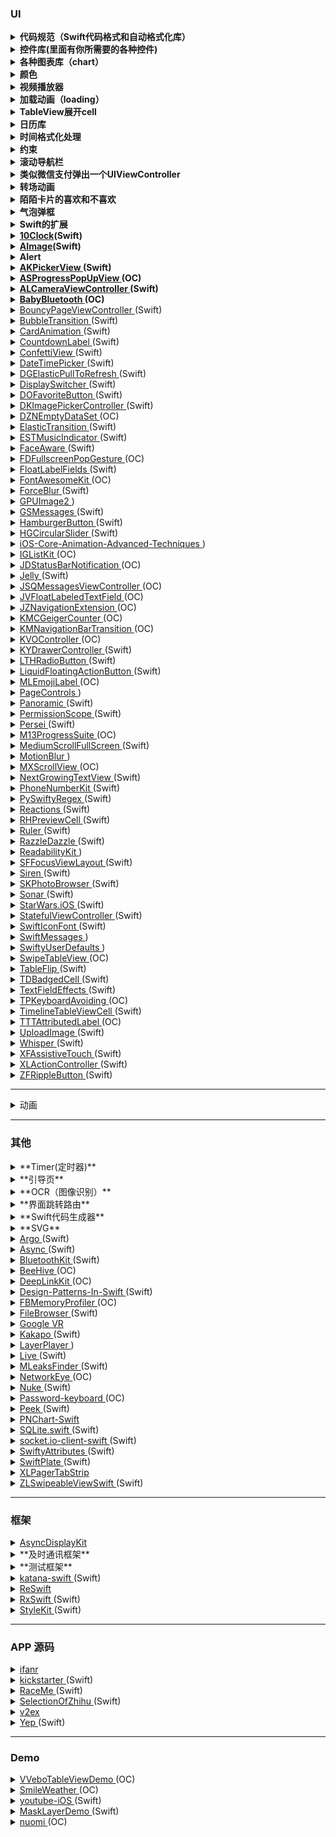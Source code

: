 ### UI

<details>
    <summary>
        <b>代码规范（Swift代码格式和自动格式化库）</b>
    </summary>
    <ul>
        <li>
            <a href="https://github.com/raywenderlich/swift-style-guide">swift-style-guide</a>
        </li>
        <li>
            <a href="https://github.com/nicklockwood/SwiftFormat">SwiftFormat</a>
        </li>
    </ul>
</details>

<details>
  <summary>
    <b>控件库(里面有你所需要的各种控件)</b>
  </summary>
    <ul>
        <li>
            <a href="https://github.com/material-components/material-components-ios">MaterialComponents</a>(OC)
        </li>
        <li>
            <a href="https://github.com/fpt-software/Material-Controls-For-iOS">Material-Controls-For-iOS</a>(OC)
        </li>
        <li>
            <a href="https://github.com/QMUI/QMUI_iOS">QMUI_iOS</a>(OC)
        </li>
        <li>
            <a href="https://github.com/Grouper/FlatUIKit">FlatUIKit</a>(OC)
        </li>
        <li>
            <a href="https://github.com/CosmicMind/Material">Material</a>(Swift)
        </li>
    </ul>
</details>

<details>
  <summary>
    <b>各种图表库（chart）</b>
  </summary>
    <ul>
        <li>
            <a href="https://github.com/ameizi/awesome-ios-chart">awesome-ios-chart</a>
        </li>
    </ul>
</details>

<details>
  <summary>
    <b>颜色</b>
  </summary>
    <ul>
        <li>
            <a href="https://github.com/yannickl/DynamicColor">DynamicColor</a>(Swift)
        </li>
    </ul>
</details>

<details>
  <summary>
    <b>视频播放器</b>
  </summary>
    <ul>
        <li>
            <a href="https://github.com/BrikerMan/BMPlayer">BMPlayer</a>(Swift)
        </li>
        <li>
            <a href="https://github.com/mobileplayer/mobileplayer-ios">MobilePlayer</a>(Swift)
        </li>
        <li>
            <a href="https://github.com/36Kr-Mobile/KRVideoPlayer">KRVideoPlayer</a>(OC)
        </li>
    </ul>
</details>

<details>
  <summary>
    <b>加载动画（loading）</b>
  </summary>
    <ul>
        <li>
            <a href="https://github.com/NghiaTranUIT/FeSpinner">FeSpinner</a>(OC)
        </li>
        <li>
            <a href="https://github.com/poolqf/FillableLoaders">FillableLoaders</a>(Swift)
        </li>
        <li>
            <a href="https://github.com/ninjaprox/NVActivityIndicatorView">NVActivityIndicatorView</a>(Swift)
        </li>
    </ul>
</details>

<details>
  <summary>
    <b>TableView展开cell</b>
  </summary>
    <ul>
        <li>
            <a href="https://github.com/sakkaras/SKSTableView">SKSTableView</a>(OC)
        </li>
        <li>
            <a href="https://github.com/jeantimex/ios-swift-collapsible-table-section-in-grouped-section">ios-swift-collapsible-table-section-in-grouped-section</a>(Swift)
        </li>
    </ul>
</details>

<details>
  <summary>
        <b>日历库</b>
  </summary>
    <ul>
        <li>
            <a href="https://github.com/Glow-Inc/GLCalendarView">GLCalendarView</a>(OC)
        </li>
        <li>
            <a href="https://github.com/jonathantribouharet/JTCalendar">JTCalendar</a>(OC)
        </li>
        <li>
            <a href="https://github.com/WenchaoD/FSCalendar">FSCalendar</a>(Swift)
        </li>
        <li>
            <a href="https://github.com/patchthecode/JTAppleCalendar">JTAppleCalendar</a>(Swift)
        </li>
        <li>
            <a href="https://github.com/jivesoftware/PDTSimpleCalendar">PDTSimpleCalendar</a>(OC)
        </li>
    </ul>
</details>

<details>
  <summary>
        <b>时间格式化处理</b>
  </summary>
    <ul>
      <li>
          <a href="https://github.com/naoty/Timepiece">Timepiece</a>(Swift)
      </li>
      <li>
          <a href="https://github.com/akosma/SwiftMoment">SwiftMoment</a>(Swift)
      </li>
      <li>
          <a href="https://github.com/MatthewYork/DateTools">DateTools</a>(OC/Swift)
      </li>
      <li>
          <a href="https://github.com/malcommac/SwiftDate">SwiftDate</a>(Swift)
      </li>
    </ul>
</details>

<details>
  <summary>
        <b>约束</b>
  </summary>
    <ul>
      <li>
          <a href="https://github.com/SnapKit/SnapKit">SnapKit</a>(Swift)
      </li>
      <li>
          <a href="https://github.com/stevestreza/Relayout">Relayout</a>(Swift)
      </li>
      <li>
          <a href="https://github.com/PureLayout/PureLayout">PureLayout</a>(OC)
      </li>
    </ul>
</details>

<details>
  <summary>
    <b>滚动导航栏</b>
  </summary>
    <ul>
      <li>
        <a href="https://github.com/telly/TLYShyNavBar">TLYShyNavBar</a>(OC)
      </li>
      <li>
        <a href="https://github.com/andreamazz/AMScrollingNavbar">AMScrollingNavbar</a>(Swift)
      </li>
      <li>
        <a href="https://github.com/bryankeller/BLKFlexibleHeightBar">BLKFlexibleHeightBar</a>(OC)
      </li>
    </ul>
</details>

<details>
  <summary>
    <b>类似微信支付弹出一个UIViewController</b>
  </summary>
    <ul>
      <li>
        <a href="https://github.com/layerhq/Atlas-iOS">MZFormSheetController</a>(OC)
      </li>
      <li>
        <a href="https://github.com/m1entus">MZFormSheetPresentationController</a>(OC)
      </li>
      <li>
        <a href="https://github.com/huangboju/STPopup.swift">STPopup.swift</a>(Swift)
      </li>
    </ul>
</details>

<details>
  <summary>
    <b>转场动画</b>
  </summary>
    <ul>
      <li>
        <a href="https://github.com/DianQK/TransitionTreasury">TransitionTreasury</a>(Swift)
      </li>
      <li>
        <a href="https://github.com/applidium/ADTransitionController">ADTransitionController</a>(OC)
      </li>
      <li>
        <a href="https://github.com/ColinEberhardt/VCTransitionsLibrary">VCTransitionsLibrary</a>(OC)
      </li>
    </ul>
</details>

<details>
  <summary><b>陌陌卡片的喜欢和不喜欢</b></summary>
    <ul>
      <li>
        <a href="https://github.com/cwRichardKim/TinderSimpleSwipeCards">TinderSimpleSwipeCards</a>(OC)
      </li>
      <li>
        <a href="https://github.com/modocache/MDCSwipeToChoose">MDCSwipeToChoose</a>(OC)
      </li>
    </ul>
</details>

<details>
  <summary>
    <b>气泡弹框</b>
  </summary>
    <ul>
      <li>
        <a href="https://github.com/xiekw2010/DXPopover">DXPopover</a>(OC)
      </li>
      <li>
        <a href="https://github.com/corin8823/Popover">Popover</a>(OC)
      </li>
      <li>
        <a href="https://github.com/andreamazz/AMPopTip">AMPopTip</a>(OC)
      </li>
    </ul>
</details>

<details>
  <summary>
    <b>Swift的扩展</b>
  </summary>
    <ul>
      <li>
        <a href="https://github.com/omaralbeik/SwifterSwift">SwifterSwift</a>(Swift)
      </li>
      <li>
        <a href="https://github.com/goktugyil/EZSwiftExtensions">EZSwiftExtensions</a>(Swift)
      </li>
    </ul>
</details>

<details>
  <summary>
    <b>
      <a href="https://github.com/joedaniels29/10Clock">10Clock</a>(Swift)
    </b>
  </summary>
这个控件是一个美丽的时间选择器大量启发的iOS 10“睡前”定时器。
</details>

<details>
<summary>
    <b>
      <a href="https://github.com/wangjwchn/AImage">AImage</a>(Swift)
    </b>
</summary>
Swift中的iOS的动画gif＆apng引擎。 针对多图像情况进行了优化。
</details>

<details>
  <summary>
    <b>Alert</b>
  </summary>
  <ul>
    <li>
        <a href="https://github.com/candostdagdeviren/CDAlertView">CDAlertView</a>(Swift)
    </li>
    <li>
        <a href="https://github.com/IcaliaLabs/Presentr">Presentr</a>(Swift)
    </li>
    <li>
        <a href="https://github.com/sberrevoets/SDCAlertView">SDCAlertView</a>(Swift)
    </li>
  </ul>
</details>

<details>
<summary>
    <b>
      <a href="https://github.com/Akkyie/AKPickerView-Swift">
        AKPickerView
      </a>(Swift)
    </b>
</summary>
一个简单但可自定义的水平选择器视图。
</details>

<details>
  <summary>
    <b>
      <a href="https://github.com/alskipp/ASProgressPopUpView">
        ASProgressPopUpView
      </a>(OC)
    </b>
  </summary>
  显示弹出式视图中完成百分比的进度视图
</details>

<details>
  <summary>
    <b>
      <a href="https://github.com/AlexLittlejohn/ALCameraViewController">
        ALCameraViewController
      </a>(Swift)
    </b>
  </summary>
  具有自定义图像选择器和图像裁剪的摄像机视图控制器。
</details>

<details>
  <summary>
    <b>
      <a href="https://github.com/coolnameismy/BabyBluetooth">
        BabyBluetooth
      </a>(OC)
    </b>
  </summary>
蓝牙
</details>

<details>
  <summary>
    <a href="https://github.com/BohdanOrlov/BouncyPageViewController">
      BouncyPageViewController
    </a>(Swift)
  </summary>
具有跳动效果的页面视图控制器
</details>

<details>
  <summary>
    <a href="https://github.com/andreamazz/BubbleTransition">
    BubbleTransition
    </a>(Swift)
  </summary>
一种自定义转换，用于展开和消除具有膨胀的气泡效应的控制器。
</details>

<details>
  <summary>
    <a href="https://github.com/seedante/CardAnimation"> CardAnimation </a
    >(Swift)
  </summary>
  卡片动画
</details>

<details>
  <summary>
    <a href="https://github.com/suzuki-0000/CountdownLabel"> CountdownLabel </a
    >(Swift)
  </summary>
  简单倒计时UILabel与变形动画，以及一些有用的功能。
</details>

<details>
  <summary>
    <a href="https://github.com/OrRon/ConfettiView"> ConfettiView </a>(Swift)
  </summary>
  ConfettiView可以在您的应用程序中创建一个炫酷的五彩纸屑视图
</details>

<details>
  <summary>
    <a href="https://github.com/itsmeichigo/DateTimePicker"> DateTimePicker </a
    >(Swift)
  </summary>
  日期和时间选择组件
</details>

<details>
  <summary>
    <a href="https://github.com/gontovnik/DGElasticPullToRefresh">
      DGElasticPullToRefresh </a
    >(Swift)
  </summary>
  带皮筋效果的下拉刷新
</details>

<details>
  <summary>
    <a href="https://github.com/Yalantis/DisplaySwitcher"> DisplaySwitcher </a
    >(Swift)
  </summary>
  两个集合视图布局之间的自定义转换
</details>

<details>
  <summary>
    <a href="https://github.com/okmr-d/DOFavoriteButton"> DOFavoriteButton </a
    >(Swift)
  </summary>
  点赞按钮
</details>

<details>
  <summary>
    <a href="https://github.com/zhangao0086/DKImagePickerController">
      DKImagePickerController </a
    >(Swift)
  </summary>
  图片选择器
</details>

<details>
  <summary>
    <a href="https://github.com/dzenbot/DZNEmptyDataSet"> DZNEmptyDataSet </a
    >(OC)
  </summary>
  用于在视图没有要显示的内容时显示空数据集的UITableView /
  UICollectionView超类类别
</details>

<details>
  <summary>
    <a href="https://github.com/lkzhao/ElasticTransition"> ElasticTransition </a
    >(Swift)
  </summary>
  模拟弹性拖动的UIKit自定义转场。
</details>

<details>
  <summary>
    <a href="https://github.com/Aufree/ESTMusicIndicator"> ESTMusicIndicator </a
    >(Swift)
  </summary>
  音乐播放指示器
</details>

<details>
  <summary>
    <a href="https://github.com/BeauNouvelle/FaceAware"> FaceAware </a>(Swift)
  </summary>
  头像裁剪，使人脸居中
</details>

<details>
  <summary>
    <a href="https://github.com/forkingdog/FDFullscreenPopGesture">
      FDFullscreenPopGesture </a
    >(OC)
  </summary>
  全屏返回
</details>

<details>
  <summary>
    <a href="https://github.com/FahimF/FloatLabelFields"> FloatLabelFields </a
    >(Swift)
  </summary>
  placeholder会上浮的field
</details>

<details>
  <summary>
    <a href="https://github.com/PrideChung/FontAwesomeKit"> FontAwesomeKit </a
    >(OC)
  </summary>
  各种icon
</details>

<details>
  <summary>
    <a href="https://github.com/Yalantis/ForceBlur"> ForceBlur </a>(Swift)
  </summary>
  ForceBlur动画iOS消息应用程序
</details>

<details>
  <summary>
    <a href="https://github.com/BradLarson/GPUImage2"> GPUImage2 </a>)
  </summary>
  GPUImage 2是一个BSD授权的Swift框架，用于GPU加速的视频和图像处理。
</details>

<details>
  <summary>
    <a href="https://github.com/wxxsw/GSMessages"> GSMessages </a>(Swift)
  </summary>
  navigationbar下面出来的提示框
</details>

<details>
  <summary>
    <a href="https://github.com/fastred/HamburgerButton"> HamburgerButton </a
    >(Swift)
  </summary>
  有转场动画的按钮
</details>

<details>
  <summary>
    <a href="https://github.com/HamzaGhazouani/HGCircularSlider">
      HGCircularSlider </a
    >(Swift)
  </summary>
  iOS应用程序的自定义可重复使用的圆形滑块控件。
</details>

<details>
  <summary>
    <a
      href="https://github.com/kevinzhow/iOS-Core-Animation-Advanced-Techniques"
    >
      iOS-Core-Animation-Advanced-Techniques </a
    >)
  </summary>
  CAlayer子类及动画的介绍
</details>

<details>
  <summary>
    <a href="https://github.com/Instagram/IGListKit"> IGListKit </a>(OC)
  </summary>
  一个数据驱动的UICollectionView框架，用于构建快速灵活的列表
</details>

<details>
  <summary>
    <a href="https://github.com/calimarkus/JDStatusBarNotification">
      JDStatusBarNotification </a
    >(OC)
  </summary>
  状态栏通知
</details>

<details>
  <summary>
    <a href="https://github.com/SebastianBoldt/Jelly"> Jelly </a>(Swift)
  </summary>
  Jelly在iOS中提供了自定义视图控制器转换，只需几行代码
</details>

<details>
  <summary>
    <a href="https://github.com/jessesquires/JSQMessagesViewController">
      JSQMessagesViewController </a
    >(OC)
  </summary>
  一个优雅的消息UI库的iOS
</details>

<details>
  <summary>
    <a href="https://github.com/Grouper/FlatUIKit"> JVFloatLabeledTextField </a
    >(OC)
  </summary>
  上浮Field
</details>

<details>
  <summary>
    <a href="https://github.com/JazysYu/JZNavigationExtension">
      JZNavigationExtension </a
    >(OC)
  </summary>
  网页导航栏过度效果
</details>

<details>
  <summary>
    <a href="https://github.com/kconner/KMCGeigerCounter"> KMCGeigerCounter </a
    >(OC)
  </summary>
  FPS显示
</details>

<details>
  <summary>
    <a href="https://github.com/MoZhouqi/KMNavigationBarTransition">
      KMNavigationBarTransition </a
    >(OC)
  </summary>
  美团首页，微信红包页面NavigationBar过度处理
</details>

<details>
  <summary>
    <a href="https://github.com/coolnameismy/BabyBluetooth"> KVOController </a
    >(OC)
  </summary>
  简单，现代，线程安全的键值观察iOS和OS X.
</details>

<details>
  <summary>
    <a href="https://github.com/ykyouhei/KYDrawerController">
      KYDrawerController </a
    >(Swift)
  </summary>
  侧滑
</details>

<details>
  <summary>
    <a href="https://github.com/rolandleth/LTHRadioButton"> LTHRadioButton </a
    >(Swift)
  </summary>
  一个有漂亮动画的单选按钮
</details>

<details>
  <summary>
    <a href="https://github.com/yoavlt/LiquidFloatingActionButton">
      LiquidFloatingActionButton </a
    >(Swift)
  </summary>
  浮动按钮
</details>

<details>
  <summary>
    <a href="https://github.com/molon/MLEmojiLabel"> MLEmojiLabel </a>(OC)
  </summary>
  自动识别网址、号码、邮箱、@、#话题#和表情的label。
  可以自定义自己的表情识别正则，和对应的表情图像。(默认是识别微信的表情符号)
</details>

<details>
  <summary>
    <a href="https://github.com/popwarsweet/PageControls"> PageControls </a>)
  </summary>
  各种PageControl
</details>

<details>
  <summary>
    <a href="https://github.com/iSame7/Panoramic"> Panoramic </a>(Swift)
  </summary>
  重力感应控制图片
</details>

<details>
  <summary>
    <a href="https://github.com/nickoneill/PermissionScope"> PermissionScope </a
    >(Swift)
  </summary>
  各种权限设置
</details>

<details>
  <summary>
    <a href="https://github.com/Yalantis/Persei"> Persei </a>(Swift)
  </summary>
  用Swift编写的UITableView / UICollectionView / UIScrollView的动画顶层菜单
</details>

<details>
  <summary>
    <a href="https://github.com/Marxon13/M13ProgressSuite"> M13ProgressSuite </a
    >(OC)
  </summary>
  进度指示器
</details>

<details>
  <summary>
    <a href="https://github.com/pixyzehn/MediumScrollFullScreen">
      MediumScrollFullScreen </a
    >(Swift)
  </summary>
  滚动隐藏NavigationBar和ToolBar
</details>

<details>
  <summary>
    <a href="https://github.com/fastred/MotionBlur"> MotionBlur </a>)
  </summary>
  MotionBlur允许您为iOS动画添加运动模糊效果。
</details>

<details>
  <summary>
    <a href="https://github.com/cwxatlm/MXScrollView"> MXScrollView </a>(OC)
  </summary>
  一款易用的可拉伸的自动循环滚动视图 集成简单易懂 自定义性强
</details>

<details>
  <summary>
    <a href="https://github.com/muukii/NextGrowingTextView">
      NextGrowingTextView </a
    >(Swift)
  </summary>
  自适应高度的TextView
</details>

<details>
  <summary>
    <a href="https://github.com/marmelroy/PhoneNumberKit"> PhoneNumberKit </a
    >(Swift)
  </summary>
  用于解析，格式化和验证国际电话号码的Swift框架。
  灵感来自Google的libphonenumber。
</details>

<details>
  <summary>
    <a href="https://github.com/cezheng/PySwiftyRegex"> PySwiftyRegex </a
    >(Swift)
  </summary>
  轻松地以一种Pythonic方式处理Swift中的Regex
</details>

<details>
  <summary>
    <a href="https://github.com/yannickl/Reactions"> Reactions </a>(Swift)
  </summary>
  可定制的Facebook反应控件
</details>

<details>
  <summary>
    <a href="https://github.com/robertherdzik/RHPreviewCell"> RHPreviewCell </a
    >(Swift)
  </summary>
  长按显示隐藏图片
</details>

<details>
  <summary>
    <a href="https://github.com/nixzhu/Ruler"> Ruler </a>(Swift)
  </summary>
  尺寸很重要，你需要一把尺子。
</details>

<details>
  <summary>
    <a href="https://github.com/IFTTT/RazzleDazzle"> RazzleDazzle </a>(Swift)
  </summary>
  一个简单的基于关键帧的动画框架的iOS，用Swift编写。 完美的滚动应用程序介绍。
</details>

<details>
  <summary>
    <a href="https://github.com/exyte/ReadabilityKit"> ReadabilityKit </a>)
  </summary>
  Swift中的新闻，文章和全文的预览提取器
</details>

<details>
  <summary>
    <a href="https://github.com/fdzsergio/SFFocusViewLayout">
      SFFocusViewLayout </a
    >(Swift)
  </summary>
  UICollectionViewLayout炫酷的布局
</details>

<details>
  <summary>
    <a href="https://github.com/ArtSabintsev/Siren"> Siren </a>(Swift)
  </summary>
  当有新版本的应用程式可用时通知使用者，并提示他们升级
</details>

<details>
  <summary>
    <a href="https://github.com/suzuki-0000/SKPhotoBrowser"> SKPhotoBrowser </a
    >(Swift)
  </summary>
  照片浏览器
</details>

<details>
  <summary>
    <a href="https://github.com/thefuntasty/Sonar"> Sonar </a>(Swift)
  </summary>
  雷达扫码视图
</details>

<details>
  <summary>
    <a href="https://github.com/Yalantis/StarWars.iOS"> StarWars.iOS </a>(Swift)
  </summary>
  这个组件实现过渡动画，将视图控制器破碎成小块
</details>

<details>
  <summary>
    <a href="https://github.com/aschuch/StatefulViewController">
      StatefulViewController </a
    >(Swift)
  </summary>
  基于内容，加载，错误或空状态的占位符视图
</details>

<details>
  <summary>
    <a href="https://github.com/0x73/SwiftIconFont"> SwiftIconFont </a>(Swift)
  </summary>
  像设置字体一样设置图片的大小
</details>

<details>
  <summary>
    <a href="https://github.com/SwiftKickMobile/SwiftMessages">
      SwiftMessages </a
    >)
  </summary>
  一个非常灵活的消息栏为iOS写的Swift。
</details>

<details>
  <summary>
    <a href="https://github.com/radex/SwiftyUserDefaults">
      SwiftyUserDefaults </a
    >)
  </summary>
  NSUserDefaults的现代Swift API
</details>

<details>
  <summary>
    <a href="https://github.com/Roylee-ML/SwipeTableView"> SwipeTableView </a
    >(OC)
  </summary>
  类似半糖、美丽说主页与QQ音乐歌曲列表布局效果，实现不同菜单的左右滑动切换，同时支持类似tableview的顶部工具栏悬停（既可以左右滑动，又可以上下滑动）。兼容下拉刷新，自定义
  collectionview实现自适应 contentSize 还可实现瀑布流功能
</details>

<details>
  <summary>
    <a href="https://github.com/mergesort/TableFlip"> TableFlip </a>(Swift)
  </summary>
  一个更简单的方法来做酷UITableView动画！
</details>

<details>
  <summary>
    <a href="https://github.com/tmdvs/TDBadgedCell"> TDBadgedCell </a>(Swift)
  </summary>
  带小红点的cell
</details>

<details>
  <summary>
    <a href="https://github.com/raulriera/TextFieldEffects">
      TextFieldEffects </a
    >(Swift)
  </summary>
  自定义UITextFields效果
</details>

<details>
  <summary>
    <a href="https://github.com/michaeltyson/TPKeyboardAvoiding">
      TPKeyboardAvoiding </a
    >(OC)
  </summary>
  键盘弹出事件处理
</details>

<details>
  <summary>
    <a href="https://github.com/kf99916/TimelineTableViewCell">
      TimelineTableViewCell </a
    >(Swift)
  </summary>
  时间轴
</details>

<details>
  <summary>
    <a href="https://github.com/TTTAttributedLabel/TTTAttributedLabel">
      TTTAttributedLabel </a
    >(OC)
  </summary>
  带连接可点击的label
</details>

<details>
  <summary>
    <a href="https://github.com/MillmanY/UploadImage"> UploadImage </a>(Swift)
  </summary>
  UIImageView的图片上传指示
</details>

<details>
  <summary>
    <a href="https://github.com/hyperoslo/Whisper"> Whisper </a>(Swift)
  </summary>
  Whisper是一个组件，它将使显示消息和应用程序内通知的任务变得简单。
  它里面有三个不同的视图
</details>

<details>
  <summary>
    <a href="https://github.com/xiaofei86/XFAssistiveTouch">
      XFAssistiveTouch </a
    >(Swift)
  </summary>
  仿系统的小白点
</details>

<details>
  <summary>
    <a href="https://github.com/xmartlabs/XLActionController">
      XLActionController </a
    >(Swift)
  </summary>
  完全可定制和可扩展的action sheet controller
</details>

<details>
  <summary>
    <a href="https://github.com/zoonooz/ZFRippleButton"> ZFRippleButton </a
    >(Swift)
  </summary>
  自定义UIButton效果灵感来自Google Material Design
</details>


---

<details>
  <summary>动画</summary>

  <details>
    <summary>
        <a href="https://github.com/lkzhao/Hero">
        Hero
        </a>(Swift)
    </summary>
          动画库
</details>


<details>
    <summary>
        <a href="https://github.com/MengTo/Spring">
        Spring
        </a>(Swift)
    </summary>
          在Swift中简化iOS动画的库。
</details>


</details>

---

### 其他

<details>
  <summary>**Timer(定时器)**</summary>
    <ul>
    <li>[Each](https://github.com/IcaliaLabs/Presentr)(Swift)</li>
    <li>[SwiftTimer](https://github.com/100mango/SwiftTimer)(Swift)</li>
    </ul>
</details>

<details>
  <summary>**引导页**</summary>
    <ul>
    <li>[EAIntroView](https://github.com/ealeksandrov/EAIntroView)(OC)</li>
    <li>[BWWalkthrough](https://github.com/ariok/BWWalkthrough)(Swift)</li>
    </ul>
</details>

<details>
  <summary>**OCR（图像识别）**</summary>
    <ul>
      <li>[SwiftOCR](https://github.com/garnele007/SwiftOCR)(Swift)</li>
      <li>[OCR](https://github.com/iosWellLin/OCR)(OC)</li>
    </ul>
</details>

<details>
  <summary>**界面跳转路由**</summary>
    <ul>
      <li>[DCURLRouter](https://github.com/DarielChen/DCURLRouter)(OC)</li>
      <li>[WLRRoute](https://github.com/Neojoke/WLRRoute)(OC)</li>
      <li>[HHRouter](https://github.com/lightory/HHRouter)(OC)</li>
      <li>[JLRoutes](https://github.com/joeldev/JLRoutes)(OC)</li>
      <li>[routable-ios](https://github.com/clayallsopp/routable-ios)(OC)</li>
      <li>[MGJRouter](https://github.com/meili/MGJRouter)(OC)</li>
      <li>[FNUrlRoute](https://github.com/Fnoz/FNUrlRoute)(Swift)</li>
    </ul>
</details>

<details>
  <summary>**Swift代码生成器**</summary>
    <ul>
      <li>[SwiftGen](https://github.com/johnil/VVeboTableViewDemo)(Swift)</li>
      <li>[R.swift](https://github.com/mac-cain13/R.swift)(Swift)</li>
    </ul>
</details>

<details>
  <summary>**SVG**</summary>
    <ul>
      <li>[Snowflake](https://github.com/onmyway133/Snowflake)(Swift)</li>
      <li>[Macaw](https://github.com/exyte/Macaw)(Swift)</li>
      <li>[SwiftSVG](https://github.com/mchoe/SwiftSVG)(Swift)</li>
    </ul>
</details>

<details>
    <summary>
        <a href="https://github.com/thoughtbot/Argo">
        Argo
        </a>(Swift)
    </summary>
            Swift的JSON转换

</details>


<details>
    <summary>
        <a href="https://github.com/duemunk/Async">
        Async
        </a>(Swift)
    </summary>
            对GCD的封装

</details>


<details>
    <summary>
        <a href="https://github.com/rhummelmose/BluetoothKit">
        BluetoothKit
        </a>(Swift)
    </summary>
            使用BLE在iOS / OSX设备之间轻松通信

</details>


<details>
    <summary>
        <a href="https://github.com/alibaba/BeeHive">
        BeeHive
        </a>(OC)
    </summary>
            阿里开源的解耦库

</details>


<details>
    <summary>
        <a href="https://github.com/button/DeepLinkKit">
        DeepLinkKit
        </a>(OC)
    </summary>
            精湛的路由匹配，基于块的方式来处理你的深层链接。

</details>


<details>
    <summary>
        <a href="https://github.com/ochococo/Design-Patterns-In-Swift">
        Design-Patterns-In-Swift
        </a>(Swift)
    </summary>
            设计模式

</details>


<details>
    <summary>
        <a href="https://github.com/facebook/FBMemoryProfiler">
        FBMemoryProfiler
        </a>(OC)
    </summary>
            facebook开源的内存分析器

</details>


<details>
    <summary>
        <a href="https://github.com/marmelroy/FileBrowser">
        FileBrowser
        </a>(Swift)
    </summary>
            文件浏览器

</details>


<details>
    <summary>
        <a href="https://github.com/googlevr/gvr-ios-sdk">
        Google VR
        </a>
    </summary>
            谷歌VR

</details>


<details>
    <summary>
        <a href="https://github.com/devlucky/Kakapo">
        Kakapo
        </a>(Swift)
    </summary>
            在Swift中动态模拟服务器行为和响应

</details>


<details>
    <summary>
        <a href="https://github.com/singro/v2ex">
        LayerPlayer
        </a>
)
    </summary>
            探索Apple的Core Animation API的功能

</details>


<details>
    <summary>
        <a href="https://github.com/ltebean/Live">
        Live
        </a>(Swift)
    </summary>
            直播

</details>


<details>
    <summary>
        <a href="https://github.com/Zepo/MLeaksFinder">
        MLeaksFinder
        </a>(Swift)
    </summary>
            在开发时查找iOS应用中的内存泄漏。

</details>


<details>
    <summary>
        <a href="https://github.com/coderyi/NetworkEye">
        NetworkEye
        </a>(OC)
    </summary>
            一个iOS网络调试库，它可以监控应用程序中的HTTP请求，并显示与请求相关的信息

</details>


<details>
    <summary>
        <a href="https://github.com/kean/Nuke">
        Nuke
        </a>(Swift)
    </summary>
            强大的图像加载和缓存框架

</details>


<details>
    <summary>
        <a href="https://github.com/liuchunlao/Password-keyboard">
        Password-keyboard
        </a>(OC)
    </summary>
            动态密码键盘

</details>


<details>
    <summary>
        <a href="https://github.com/shaps80/Peek">
        Peek
        </a>(Swift)
    </summary>
            Peek是一个开源库，允许您根据用户界面的规范指南轻松检查您的应用程序。 Peek可以被工程师，设计师和测试人员使用，允许开发人员花更多的时间在代码和更少的时间检查字体，颜色和布局是像素完美。

</details>


<details>
    <summary>
        <a href="https://github.com/kevinzhow/PNChart-Swift">
        PNChart-Swift
        </a>
    </summary>
            一个简单而美丽的图表库用

</details>


<details>
    <summary>
        <a href="https://github.com/stars">
        SQLite.swift
        </a>(Swift)
    </summary>
            数据库

</details>


<details>
    <summary>
        <a href="https://github.com/socketio/socket.io-client-swift">
        socket.io-client-swift
        </a>(Swift)
    </summary>
            socket连接

</details>


<details>
    <summary>
        <a href="https://github.com/eddiekaiger/SwiftyAttributes">
        SwiftyAttributes
        </a>(Swift)
    </summary>
            富文本字符串处理

</details>


<details>
    <summary>
        <a href="https://github.com/mergesort/TableFlip">
        SwiftPlate
        </a>(Swift)
    </summary>
            用命令行轻松生成跨平台Swift框架项目

</details>


<details>
    <summary>
        <a href="https://github.com/xmartlabs/XLPagerTabStrip">
        XLPagerTabStrip
        </a>
    </summary>
            网易那种侧滑页面

</details>


<details>
    <summary>
        <a href="https://github.com/zhxnlai/ZLSwipeableViewSwift">
        ZLSwipeableViewSwift
        </a>(Swift)
    </summary>
            一个简单的视图构建卡像界面灵感来自Tinder和Potluck。

</details>

---

### 框架

<details>
    <summary>
        <a href="https://github.com/facebook/AsyncDisplayKit">
        AsyncDisplayKit
        </a>
    </summary>
            facebook开源的界面优化框架
</details>

<details>
  <summary>**及时通讯框架**</summary>
    <ul>
      <li>[Atlas-iOS](https://github.com/layerhq/Atlas-iOS)(OC)</li>
      <li>[NMessenger](https://github.com/eBay/NMessenger)(Swift)</li>
    </ul>
</details>

<details>
  <summary>**测试框架**</summary>
    <ul>
      <li>[Quick](https://github.com/Quick/Quick)(Swift)</li>
      <li>[SwiftCheck](https://github.com/typelift/SwiftCheck)(Swift)</li>
    </ul>
</details>


<details>
    <summary>
        <a href="https://github.com/BendingSpoons/katana-swift">
        katana-swift
        </a>(Swift)
    </summary>
            跟ReSwift类似
</details>


<details>
    <summary>
        <a href="https://github.com/ReSwift/ReSwift">
        ReSwift
        </a>
    </summary>
            似乎有点牛B，待仔细研究
</details>


<details>
    <summary>
        <a href="https://github.com/ReactiveX/RxSwift">
        RxSwift
        </a>(Swift)
    </summary>
            响应式编程
</details>


<details>
    <summary>
        <a href="https://github.com/146BC/StyleKit">
        StyleKit
        </a>(Swift)
    </summary>
            一个用Swift编写的强大的，易于使用的样式框架
</details>

---

### APP 源码

<details>
    <summary>
        <a href="https://github.com/iCodeForever/ifanr">
        ifanr
        </a>
    </summary>
        高仿 爱范儿
</details>


<details>
    <summary>
        <a href="https://github.com/kickstarter/ios-oss">
        kickstarter
        </a>(Swift)
    </summary>
        一个众筹平台的源码
</details>


<details>
    <summary>
        <a href="https://github.com/enochng1/RaceMe">
        RaceMe
        </a>(Swift)
    </summary>
        关于跑步的
</details>


<details>
    <summary>
        <a href="https://github.com/sheepy1/SelectionOfZhihu">
        SelectionOfZhihu
        </a>(Swift)
    </summary>
        知乎
</details>


<details>
    <summary>
        <a href="https://github.com/singro/v2ex">
        v2ex
        </a>
    </summary>
        v2ex客户端
</details>


<details>
    <summary>
        <a href="https://github.com/CatchChat/Yep">
        Yep
        </a>(Swift)
    </summary>
        一个社交软件，遇见天才
</details>

---

### Demo

<details>
    <summary>
        <a href="https://github.com/johnil/VVeboTableViewDemo">
        VVeboTableViewDemo
        </a>(OC)
    </summary>
            微博优化demo
</details>


<details>
    <summary>
        <a href="https://github.com/liu044100/SmileWeather">
        SmileWeather
        </a>(OC)
    </summary>
            天气Demo
</details>


<details>
    <summary>
        <a href="https://github.com/aslanyanhaik/youtube-iOS">
        youtube-iOS
        </a>(Swift)
    </summary>
            youtube
</details>


<details>
    <summary>
        <a href="https://github.com/huangboju?page=6&tab=stars">
        MaskLayerDemo
        </a>(Swift)
    </summary>
            各种遮罩使用
</details>


<details>
    <summary>
        <a href="https://github.com/lookingstars/nuomi">
        nuomi
        </a>(OC)
    </summary>
            仿糯米
</details>

